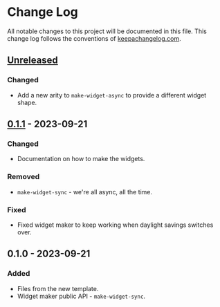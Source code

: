 # Change Log
All notable changes to this project will be documented in this file. This change log follows the conventions of [keepachangelog.com](http://keepachangelog.com/).

## [Unreleased]
### Changed
- Add a new arity to `make-widget-async` to provide a different widget shape.

## [0.1.1] - 2023-09-21
### Changed
- Documentation on how to make the widgets.

### Removed
- `make-widget-sync` - we're all async, all the time.

### Fixed
- Fixed widget maker to keep working when daylight savings switches over.

## 0.1.0 - 2023-09-21
### Added
- Files from the new template.
- Widget maker public API - `make-widget-sync`.

[Unreleased]: https://sourcehost.site/your-name/jepsen.etcdemo/compare/0.1.1...HEAD
[0.1.1]: https://sourcehost.site/your-name/jepsen.etcdemo/compare/0.1.0...0.1.1
